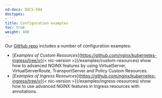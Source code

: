 ```yaml
---
nd-docs: DOCS-584
doctypes:
- ''
title: Configuration examples
toc: true
weight: 400
---
```


Our [GitHub repo](https://github.com/nginx/kubernetes-ingress) includes a number of configuration examples:

- [*Examples of Custom Resources*](https://github.com/nginx/kubernetes-ingress/tree/v{{< nic-version >}}/examples/custom-resources) show how to advanced NGINX features by using VirtualServer, VirtualServerRoute, TransportServer and Policy Custom Resources.
- [*Examples of Ingress Resources*](https://github.com/nginx/kubernetes-ingress/tree/v{{< nic-version >}}/examples/ingress-resources) show how to use advanced NGINX features in Ingress resources with annotations.
